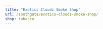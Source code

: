 ```yaml
---
title: "Exotics Cloudz Smoke Shop"
url: /southgate/exotics-cloudz-smoke-shop/
shop: tobacco
---
```

